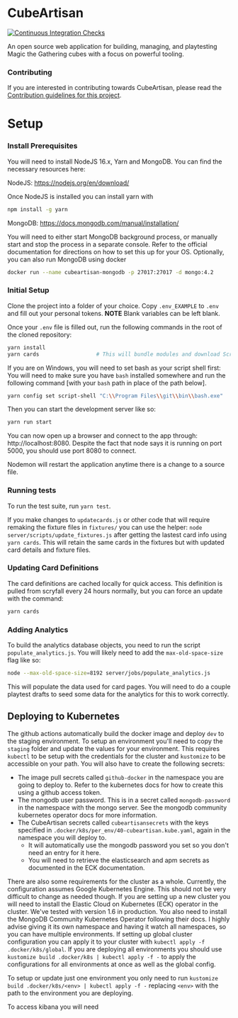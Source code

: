 # CubeArtisan

[![Continuous Integration Checks](https://github.com/CubeArtisan/cubeartisan/actions/workflows/actions.yml/badge.svg)](https://github.com/CubeArtisan/cubeartisan/actions/workflows/actions.yml)

An open source web application for building, managing, and playtesting Magic the Gathering cubes with a focus on 
powerful tooling.

### Contributing

If you are interested in contributing towards CubeArtisan, please read the [Contribution guidelines for this project](CONTRIBUTING.md).

# Setup

### Install Prerequisites

You will need to install NodeJS 16.x, Yarn and MongoDB. You can find the necessary resources here:

NodeJS: https://nodejs.org/en/download/

Once NodeJS is installed you can install yarn with

```sh
npm install -g yarn
```

MongoDB: https://docs.mongodb.com/manual/installation/

You will need to either start MongoDB background process, or manually start and stop the process in a separate console.
Refer to the official documentation for directions on how to set this up for your OS.
Optionally, you can also run MongoDB using docker

```sh
docker run --name cubeartisan-mongodb -p 27017:27017 -d mongo:4.2
```

### Initial Setup

Clone the project into a folder of your choice. Copy `.env_EXAMPLE` to `.env` and fill out your personal tokens.
**NOTE** Blank variables can be left blank. 

Once your `.env` file is filled out, run the following commands in the root of the cloned repository:

```sh
yarn install
yarn cards                  # This will bundle modules and download Scryfall assets.
```

If you are on Windows, you will need to set bash as your script shell first:
You will need to make sure you have `bash` installed somewhere and run the following command
[with your `bash` path in place of the path below].

```sh
yarn config set script-shell "C:\\Program Files\\git\\bin\\bash.exe"
````

Then you can start the development server like so:

```sh
yarn run start
```

You can now open up a browser and connect to the app through: http://localhost:8080. Despite the fact that node says
it is running on port 5000, you should use port 8080 to connect.

Nodemon will restart the application anytime there is a change to a source file.

### Running tests

To run the test suite, run `yarn test`.

If you make changes to `updatecards.js` or other code that will require remaking the fixture files in `fixtures/`
you can use the helper: `node server/scripts/update_fixtures.js` after getting the lastest card info using
`yarn cards`. This will retain the same cards in the fixtures but with updated card details and fixture files.

### Updating Card Definitions

The card definitions are cached locally for quick access. This definition is pulled from scryfall every 24 hours
normally, but you can force an update with the command:
```sh
yarn cards
```

### Adding Analytics

To build the analytics database objects, you need to run the script `populate_analytics.js`. You will likely need to
add the `max-old-space-size` flag like so:
```sh
node --max-old-space-size=8192 server/jobs/populate_analytics.js
```

This will populate the data used for card pages. You will need to do a couple playtest drafts to seed some data for the
analytics for this to work correctly.

## Deploying to Kubernetes

The github actions automatically build the docker image and deploy `dev` to the staging environment. To setup an
environment you'll need to copy the `staging` folder and update the values for your environment. This requires `kubectl`
to be setup with the credentials for the cluster and `kustomize` to be accessible on your path. You will also have to
create the following secrets:

 - The image pull secrets called `github-docker` in the namespace you are going to deploy to. Refer to the kubernetes
   docs for how to create this using a github access token.
 - The mongodb user password. This is in a secret called `mongodb-password` in the namespace with the mongo server.
   See the mongodb community kubernetes operator docs for more information.
 - The CubeArtisan secrets called `cubeartisansecrets` with the keys specified in
   `.docker/k8s/per_env/40-cubeartisan.kube.yaml`, again in the namespace you will deploy to.
    - It will automatically use the mongodb password you set so you don't need an entry for it here.
    - You will need to retrieve the elasticsearch and apm secrets as documented in the ECK documentation.
   
There are also some requirements for the cluster as a whole. Currently, the configuration assumes Google Kubernetes
Engine. This should not be very difficult to change as needed though. If you are setting up a new cluster you will need
to install the Elastic Cloud on Kubernetes (ECK) operator in the cluster. We've tested with version 1.6 in production.
You also need to install the MongoDB Community Kubernetes Operator following their docs. I highly advise giving it its
own namespace and having it watch all namespaces, so you can have multiple environments. If setting up global cluster
configuration you can apply it to your cluster with `kubectl apply -f .docker/k8s/global`. If you are deploying all
environments you should use `kustomize build .docker/k8s | kubectl apply -f -` to apply the configurations for all
environments at once as well as the global config.

To setup or update just one environment you only need to run `kustomize build .docker/k8s/<env> | kubectl apply -f -`
replacing `<env>` with the path to the environment you are deploying.

To access kibana you will need 